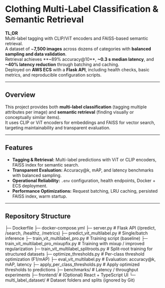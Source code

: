 # Clothing Multi-Label Classification & Semantic Retrieval

**TL;DR**  
Multi-label tagging with CLIP/ViT encoders and FAISS-based semantic retrieval.  
A dataset of ~**7,500 images** across dozens of categories with **balanced sampling and data validation**.  
Retrieval achieves **~89% accuracy@10**, **~0.3 s median latency**, and **~40% latency reduction** through batching and caching.  
Deployed on **AWS ECS** with a **Flask API**, including health checks, basic metrics, and reproducible configuration scripts.

---

## Overview
This project provides both **multi-label classification** (tagging multiple attributes per image) and **semantic retrieval** (finding visually or conceptually similar items).  
It uses CLIP or ViT encoders for embeddings and FAISS for vector search, targeting maintainability and transparent evaluation.

---

## Features
- **Tagging & Retrieval:** Multi-label predictions with ViT or CLIP encoders, FAISS index for semantic search.  
- **Transparent Evaluation:** Accuracy@k, mAP, and latency benchmarks with balanced sampling.  
- **Operational Reliability:** `.env` configuration, health endpoints, Docker + ECS deployment.  
- **Performance Optimizations:** Request batching, LRU caching, persisted FAISS index, warm startup.

---

## Repository Structure
├─ Dockerfile
├─ docker-compose.yml
├─ server.py                               # Flask API (/predict, /search, /healthz, /metrics)
├─ predict_vit_multilabel.py               # Single/batch inference
├─ train_vit_multilabel_pro.py             # Training script (baseline)
├─ train_vit_multilabel_pro_mixupfix.py    # Training with mixup / improved regularization
├─ train_vit_multilabel_splitroots.py      # Split-root training for structured datasets
├─ optimize_thresholds.py                  # Per-class threshold optimization (F1/mAP)
├─ eval_vit_multilabel.py                  # Evaluation: accuracy@k, mAP, latency
├─ apply_per_class_thresholds.py           # Apply optimized thresholds to predictions
├─ benchmarks/                             # Latency / throughput experiments
├─ frontend/                               # (Optional) React + TypeScript UI
└─ multi_label_dataset/                    # Dataset folders and splits (ignored by Git)